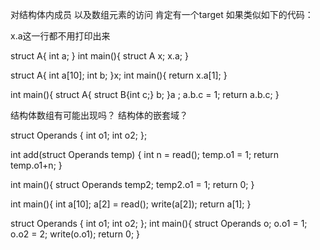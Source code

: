 
对结构体内成员 以及数组元素的访问 肯定有一个target
如果类似如下的代码：

x.a这一行都不用打印出来

struct A{
int a;
}
int main(){
    struct A x;
    x.a;
}


struct A{
int a[10];
int b;
}x;
int main(){
return x.a[1];
}

int main(){
struct A{
    struct B{int c;} b;
}a ;
a.b.c = 1;
return a.b.c;
}

结构体数组有可能出现吗？
结构体的嵌套域？



struct Operands
{
int o1;
int o2;
};

int add(struct Operands temp)
{
int n = read();
temp.o1 = 1;
return temp.o1+n;
}

int main(){
struct Operands temp2;
temp2.o1 = 1;
return 0;
}


int main(){
int a[10];
a[2] = read();
write(a[2]);
return a[1];
}



struct Operands
{
int o1;
int o2;
};
int main(){
struct Operands o;
o.o1 = 1;
o.o2 = 2;
write(o.o1);
return 0;
}